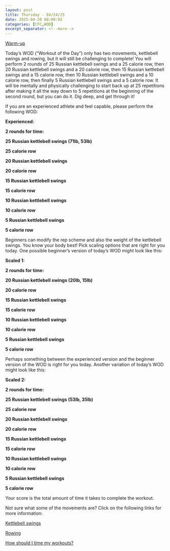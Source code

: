 ```yaml
---
layout: post
title: Thursday - 04/24/25
date: 2025-04-20 00:00:02
categories: [CFC,WOD]
excerpt_separator: <!--more-->
---
```

[Warm-up](https://communityfitnessclub.wixsite.com/website/post/basic-full-body-warm-up)

Today’s WOD (“Workout of the Day”) only has two movements, kettlebell swings and rowing, but it will still be challenging to complete! You will perform 2 rounds of 25 Russian kettlebell swings and a 25 calorie row, then 20 Russian kettlebell swings and a 20 calorie row, then 15 Russian kettlebell swings and a 15 calorie row, then 10 Russian kettlebell swings and a 10 calorie row, then finally 5 Russian kettlebell swings and a 5 calorie row. It will be mentally and physically challenging to start back up at 25 repetitions after making it all the way down to 5 repetitions at the beginning of the second round, but you can do it. Dig deep, and get through it!

If you are an experienced athlete and feel capable, please perform the following WOD:

**Experienced:**

**2 rounds for time:**

**25 Russian kettlebell swings (71lb, 53lb)**

**25 calorie row**

**20 Russian kettlebell swings**

**20 calorie row**

**15 Russian kettlebell swings**

**15 calorie row**

**10 Russian kettlebell swings**

**10 calorie row**

**5 Russian kettlebell swings**

**5 calorie row**
<!--more-->

Beginners can modify the rep scheme and also the weight of the kettlebell swings. You know your body best! Pick scaling options that are right for you today. One possible beginner’s version of today’s WOD might look like this:

**Scaled 1:**

**2 rounds for time:**

**20 Russian kettlebell swings (20lb, 15lb)**

**20 calorie row**

**15 Russian kettlebell swings**

**15 calorie row**

**10 Russian kettlebell swings**

**10 calorie row**

**5 Russian kettlebell swings**

**5 calorie row**

Perhaps something between the experienced version and the beginner version of the WOD is right for you today. Another variation of today’s WOD might look like this:

**Scaled 2:**

**2 rounds for time:**

**25 Russian kettlebell swings (53lb, 35lb)**

**25 calorie row**

**20 Russian kettlebell swings**

**20 calorie row**

**15 Russian kettlebell swings**

**15 calorie row**

**10 Russian kettlebell swings**

**10 calorie row**

**5 Russian kettlebell swings**

**5 calorie row**

Your score is the total amount of time it takes to complete the workout. 

Not sure what some of the movements are? Click on the following links for more information:

[Kettlebell swings](https://communityfitnessclub.wixsite.com/website/post/kettlebell-swings)

[Rowing](https://communityfitnessclub.wixsite.com/website/post/rowing) 

[How should I time my workouts?](https://communityfitnessclub.wixsite.com/website/post/how-should-i-time-my-workouts)

